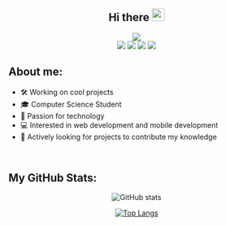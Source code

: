 <div align="center">
<h2>Hi there <img src="https://media.giphy.com/media/hvRJCLFzcasrR4ia7z/giphy.gif" width="25px"></h1>
<img src="https://raw.githubusercontent.com/Kelex-21/Kelex-21/main/assets/images/header-1.png?raw=true">
</div>

<div align="center">
<a href="https://twitter.com/KelexG21" target="_blank"><img src="https://shields.io/badge/Twitter-222831?logo=twitter&style=flat-square&logoColor=0693E3"></a>
<a href="https://www.instagram.com/kelexg21" target="_blank"><img src="https://shields.io/badge/Instagram-222831?logo=instagram&style=flat-square&logoColor=0693E3"></a>
<a href="https://dev.to/kelex" target="_blank"><img src="https://shields.io/badge/Dev.to-222831?logo=dev.to&style=flat-square&logoColor=0693E3"></a>
<a href="https://github.com/Kelex-21" target="_blank"><img src="https://shields.io/badge/Github-222831?logo=github&style=flat-square&logoColor=0693E3"></a>
</div>

## About me:

- 🛠️ Working on cool projects 
- 🎓 Computer Science Student
- 🚀 Passion for technology
- 💻 Interested in web development and mobile development
- 📡 Actively looking for projects to contribute my knowledge

<br />

## My GitHub Stats:

<div align="center">

![GitHub stats](https://github-readme-stats.vercel.app/api?username=Kelex-21&show_icons=true&count_private=true&include_all_commits=false&hide_title=true&icon_color=0693E3&hide_border=false)

[![Top Langs](https://github-readme-stats.vercel.app/api/top-langs/?username=Kelex-21&layout=compact&hide_title=true&langs_count=6&hide_border=false)](https://github.com/anuraghazra/github-readme-stats)

</div>
